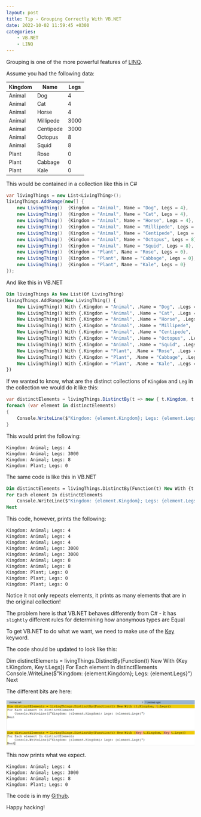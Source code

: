 ```yaml
---
layout: post
title: Tip - Grouping Correctly With VB.NET
date: 2022-10-02 11:59:45 +0300
categories:
    - VB.NET
    - LINQ
---
```

Grouping is one of the more powerful features of [LINQ](https://learn.microsoft.com/en-us/dotnet/csharp/programming-guide/concepts/linq/).

Assume you had the following data:

| Kingdom        | Name           | Legs |
|----------------|----------------|------|
| Animal | Dog | 4 |
| Animal | Cat | 4 |
| Animal | Horse | 4 |
| Animal | Millipede | 3000 |
| Animal | Centipede | 3000 |
| Animal | Octopus | 8 |
| Animal | Squid | 8 |
| Plant | Rose | 0 |
| Plant | Cabbage | 0 |
| Plant | Kale | 0 |

This would be contained in a collection like this in C#

```csharp
var livingThings = new List<LivingThing>();
livingThings.AddRange(new[] {
    new LivingThing()  {Kingdom = "Animal", Name = "Dog", Legs = 4},
    new LivingThing()  {Kingdom = "Animal", Name = "Cat", Legs = 4},
    new LivingThing()  {Kingdom = "Animal", Name = "Horse", Legs = 4},
    new LivingThing()  {Kingdom = "Animal", Name = "Millipede", Legs = 3_000},
    new LivingThing()  {Kingdom = "Animal", Name = "Centipede", Legs = 3_000},
    new LivingThing()  {Kingdom = "Animal", Name = "Octopus", Legs = 8},
    new LivingThing()  {Kingdom = "Animal", Name = "Squid", Legs = 8},
    new LivingThing()  {Kingdom = "Plant", Name = "Rose", Legs = 0},
    new LivingThing()  {Kingdom = "Plant", Name = "Cabbage", Legs = 0},
    new LivingThing()  {Kingdom = "Plant", Name = "Kale", Legs = 0}
});
```

And like this in VB.NET

```vb
Dim livingThings As New List(Of LivingThing)
livingThings.AddRange(New LivingThing() {
    New LivingThing() With {.Kingdon = "Animal", .Name = "Dog", .Legs = 4},
    New LivingThing() With {.Kingdon = "Animal", .Name = "Cat", .Legs = 4},
    New LivingThing() With {.Kingdon = "Animal", .Name = "Horse", .Legs = 4},
    New LivingThing() With {.Kingdon = "Animal", .Name = "Millipede", .Legs = 3_000},
    New LivingThing() With {.Kingdon = "Animal", .Name = "Centipede", .Legs = 3_000},
    New LivingThing() With {.Kingdon = "Animal", .Name = "Octopus", .Legs = 8},
    New LivingThing() With {.Kingdon = "Animal", .Name = "Squid", .Legs = 8},
    New LivingThing() With {.Kingdon = "Plant", .Name = "Rose", .Legs = 0},
    New LivingThing() With {.Kingdon = "Plant", .Name = "Cabbage", .Legs = 0},
    New LivingThing() With {.Kingdon = "Plant", .Name = "Kale", .Legs = 0}
})
```

If we wanted to know, what are the distinct collections of `Kingdom` and `Leg` in the collection we would do it like this:

```csharp
var distinctElements = livingThings.DistinctBy(t => new { t.Kingdom, t.Legs });
foreach (var element in distinctElements)
{
    Console.WriteLine($"Kingdom: {element.Kingdom}; Legs: {element.Legs}");
}
```

This would print the following:

```plaintext
Kingdom: Animal; Legs: 4
Kingdom: Animal; Legs: 3000
Kingdom: Animal; Legs: 8
Kingdom: Plant; Legs: 0
```

The same code is like this in VB.NET

```vb
Dim distinctElements = livingThings.DistinctBy(Function(t) New With {t.Kingdom, t.Legs})
For Each element In distinctElements
    Console.WriteLine($"Kingdom: {element.Kingdom}; Legs: {element.Legs}")
Next
```

This code, however, prints the following:

```plaintext
Kingdom: Animal; Legs: 4
Kingdom: Animal; Legs: 4
Kingdom: Animal; Legs: 4
Kingdom: Animal; Legs: 3000
Kingdom: Animal; Legs: 3000
Kingdom: Animal; Legs: 8
Kingdom: Animal; Legs: 8
Kingdom: Plant; Legs: 0
Kingdom: Plant; Legs: 0
Kingdom: Plant; Legs: 0
```

Notice it not only repeats elements, it prints as many elements that are in the original collection!

The problem here is that VB.NET behaves differently from C# - it has `slightly` different rules for determining how anonymous types are Equal

To get VB.NET to do what we want, we need to make use of the [Key](https://learn.microsoft.com/en-us/dotnet/visual-basic/language-reference/modifiers/key?redirectedfrom=MSDN) keyword.

The code should be updated to look like this:


Dim distinctElements = livingThings.DistinctBy(Function(t) New With {Key t.Kingdom, Key t.Legs})
For Each element In distinctElements
    Console.WriteLine($"Kingdom: {element.Kingdom}; Legs: {element.Legs}")
Next


The different bits are here:

![](../images/2022/10/KeyDiff.png)

This now prints what we expect.

```plaintext
Kingdom: Animal; Legs: 4
Kingdom: Animal; Legs: 3000
Kingdom: Animal; Legs: 8
Kingdom: Plant; Legs: 0
```

The code is in my [Github](https://github.com/conradakunga/BlogCode/tree/master/2022-10-02%20-%20Grouping%20In%20VB.NET).

Happy hacking!
